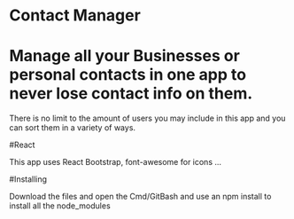 # Contact Manager


# Manage all your Businesses or personal contacts in one app to never lose contact info on them. 

There is no limit to the amount of users you may include in this app and you can sort them in a variety of ways.

#React 

This app uses React Bootstrap, font-awesome for icons ...


#Installing

Download the files and open the Cmd/GitBash and use an npm install to install all the node_modules 